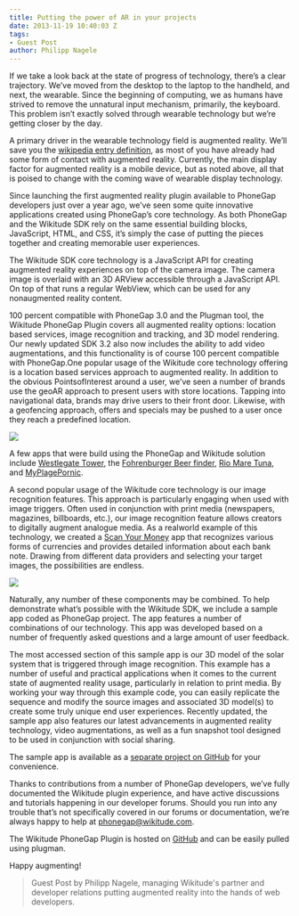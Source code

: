 ```yaml
---
title: Putting the power of AR in your projects
date: 2013-11-19 10:40:03 Z
tags:
- Guest Post
author: Philipp Nagele
---
```


If we take a look back at the state of progress of technology, there’s a clear trajectory. We’ve moved from the desktop to the laptop to the handheld, and next, the wearable. Since the beginning of computing, we as humans have strived to remove the unnatural input mechanism, primarily, the keyboard. This problem isn’t exactly solved through wearable technology but we’re getting closer by the day.

A primary driver in the wearable technology field is augmented reality. We’ll save you the [wikipedia entry definition](http://www.google.com/url?q=http%3A%2F%2Fen.wikipedia.org%2Fwiki%2FAugmented_reality%26sa=D%26sntz=1%26usg=AFQjCNHtG46kIzLM9zpWQMZCFz3chyivnw), as most of you have already had some form of contact with augmented reality. Currently, the main display factor for augmented reality is a mobile device, but as noted above, all that is poised to change with the coming wave of wearable display technology.

Since launching the first augmented reality plugin available to PhoneGap developers just over a year ago, we’ve seen some quite innovative applications created using PhoneGap’s core technology. As both PhoneGap and the Wikitude SDK rely on the same essential building blocks, JavaScript, HTML, and CSS, it’s simply the case of putting the pieces together and creating memorable user experiences.

The Wikitude SDK core technology is a JavaScript API for creating augmented reality experiences on top of the camera image. The camera image is overlaid with an 3D ARView accessible through a JavaScript API. On top of that runs a regular WebView, which can be used for any nonaugmented reality content.

100 percent compatible with PhoneGap 3.0 and the Plugman tool, the Wikitude PhoneGap Plugin covers all augmented reality options: location based services, image recognition and tracking, and 3D model rendering. Our newly updated SDK 3.2 also now includes the ability to add video augmentations, and this functionality is of course 100 percent compatible with PhoneGap.One popular usage of the Wikitude core technology offering is a location based services approach to augmented reality. In addition to the obvious PointsofInterest around a user, we’ve seen a number of brands use the geoAR approach to present users with store locations. Tapping into navigational data, brands may drive users to their front door. Likewise, with a geofencing approach, offers and specials may be pushed to a user once they reach a predefined location.

![](/blog/uploads/2013-11/131018_WT_SDK_FeatureImage_Geo_01_01.jpg)

A few apps that were build using the PhoneGap and Wikitude solution include [Westlegate Tower](https://play.google.com/store/apps/details?id=com.PaintingPixels.Westlegate), the [Fohrenburger Beer finder](https://play.google.com/store/apps/details?id=at.popup.fohrenburg), [Rio Mare Tuna](https://play.google.com/store/apps/details?id=it.riomare.iTuna), and [MyPlagePornic](https://play.google.com/store/apps/details?id=com.gmteditions.myplage).

A second popular usage of the Wikitude core technology is our image recognition features. This approach is particularly engaging when used with image triggers. Often used in conjunction with print media (newspapers, magazines, billboards, etc.), our image recognition feature allows creators to digitally augment analogue media. As a realworld example of this technology, we created a [Scan Your Money](http://www.google.com/url?q=http%3A%2F%2Fwww.wikitude.com%2Fworld-week-scan-money%2F%26sa=D%26sntz=1%26usg=AFQjCNHVhjp564g-VcOrhfkz84h8djRtJg) app that recognizes various forms of currencies and provides detailed information about each bank note. Drawing from different data providers and selecting your target images, the possibilities are endless.

![](/blog/uploads/2013-11/131018_WT_SDK_FeatureImage_3D_01_01.jpg)

Naturally, any number of these components may be combined. To help demonstrate what’s possible with the Wikitude SDK, we include a sample app coded as PhoneGap project. The app features a number of combinations of our technology. This app was developed based on a number of frequently asked questions and a large amount of user feedback.

The most accessed section of this sample app is our 3D model of the solar system that is triggered through image recognition. This example has a number of useful and practical applications when it comes to the current state of augmented reality usage, particularly in relation to print media. By working your way through this example code, you can easily replicate the sequence and modify the source images and associated 3D model(s) to create some truly unique end user experiences. Recently updated, the sample app also features our latest advancements in augmented reality technology, video augmentations, as well as a fun snapshot tool designed to be used in conjunction with social sharing.

The sample app is available as a [separate project on GitHub](https://www.google.com/url?q=https%3A%2F%2Fgithub.com%2FWikitude%2Fwikitude-phonegap-samples%26sa=D%26sntz=1%26usg=AFQjCNGB80e8M1UHgJ_32iDZoEHN5seUnA) for your convenience.

Thanks to contributions from a number of PhoneGap developers, we’ve fully documented the Wikitude plugin experience, and have active discussions and tutorials happening in our developer forums. Should you run into any trouble that’s not specifically covered in our forums or documentation, we’re always happy to help at [phonegap@wikitude.com](mailto:phonegap@wikitude.com).

The Wikitude PhoneGap Plugin is hosted on [GitHub](https://www.google.com/url?q=https%3A%2F%2Fgithub.com%2FWikitude%2Fwikitude-phonegap%26sa=D%26sntz=1%26usg=AFQjCNGzNgZwsOI2HvnScqPHS4QPbqFfDQ) and can be easily pulled using plugman.

Happy augmenting!

> Guest Post by Philipp Nagele, managing Wikitude's partner and developer relations putting augmented reality into the hands of web developers.

